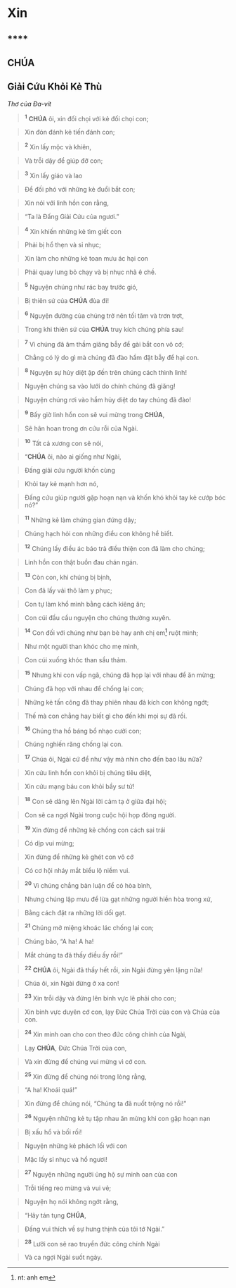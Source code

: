 # Xin

## ****

## CHÚA

## Giải Cứu Khỏi Kẻ Thù
*Thơ của Đa-vít*

> <sup><b>1</b></sup> **CHÚA** ôi, xin đối chọi với kẻ đối chọi con;
>


> Xin đón đánh kẻ tiến đánh con;
>


> <sup><b>2</b></sup> Xin lấy mộc và khiên,
>


> Và trỗi dậy để giúp đỡ con;
>


> <sup><b>3</b></sup> Xin lấy giáo và lao
>


> Để đối phó với những kẻ đuổi bắt con;
>


> Xin nói với linh hồn con rằng,
>


> “Ta là Đấng Giải Cứu của ngươi.”
>


> <sup><b>4</b></sup> Xin khiến những kẻ tìm giết con
>


> Phải bị hổ thẹn và sỉ nhục;
>


> Xin làm cho những kẻ toan mưu ác hại con
>


> Phải quay lưng bỏ chạy và bị nhục nhã ê chề.
>


> <sup><b>5</b></sup> Nguyện chúng như rác bay trước gió,
>


> Bị thiên sứ của **CHÚA** đùa đi!
>


> <sup><b>6</b></sup> Nguyện đường của chúng trở nên tối tăm và trơn trợt,
>


> Trong khi thiên sứ của **CHÚA** truy kích chúng phía sau!
>


> <sup><b>7</b></sup> Vì chúng đã âm thầm giăng bẫy để gài bắt con vô cớ;
>


> Chẳng có lý do gì mà chúng đã đào hầm đặt bẫy để hại con.
>


> <sup><b>8</b></sup> Nguyện sự hủy diệt ập đến trên chúng cách thình lình!
>


> Nguyện chúng sa vào lưới do chính chúng đã giăng!
>


> Nguyện chúng rơi vào hầm hủy diệt do tay chúng đã đào!
>


> <sup><b>9</b></sup> Bấy giờ linh hồn con sẽ vui mừng trong **CHÚA**,
>


> Sẽ hân hoan trong ơn cứu rỗi của Ngài.
>


> <sup><b>10</b></sup> Tất cả xương con sẽ nói,
>


> “**CHÚA** ôi, nào ai giống như Ngài,
>


> Đấng giải cứu người khốn cùng
>


> Khỏi tay kẻ mạnh hơn nó,
>


> Đấng cứu giúp người gặp hoạn nạn và khốn khó khỏi tay kẻ cướp bóc nó?”
>


> <sup><b>11</b></sup> Những kẻ làm chứng gian đứng dậy;
>


> Chúng hạch hỏi con những điều con không hề biết.
>


> <sup><b>12</b></sup> Chúng lấy điều ác báo trả điều thiện con đã làm cho chúng;
>


> Linh hồn con thật buồn đau chán ngán.
>


> <sup><b>13</b></sup> Còn con, khi chúng bị bịnh,
>


> Con đã lấy vải thô làm y phục;
>


> Con tự làm khổ mình bằng cách kiêng ăn;
>


> Con cúi đầu cầu nguyện cho chúng thường xuyên.
>


> <sup><b>14</b></sup> Con đối với chúng như bạn bè hay anh chị em[^1-84beba7f-5cdb-4ed0-8a3e-f09fa8e23cd0] ruột mình;
>


> Như một người than khóc cho mẹ mình,
>


> Con cúi xuống khóc than sầu thảm.
>


> <sup><b>15</b></sup> Nhưng khi con vấp ngã, chúng đã họp lại với nhau để ăn mừng;
>


> Chúng đã họp với nhau để chống lại con;
>


> Những kẻ tấn công đã thay phiên nhau đả kích con không ngớt;
>


> Thế mà con chẳng hay biết gì cho đến khi mọi sự đã rồi.
>


> <sup><b>16</b></sup> Chúng tha hồ báng bổ nhạo cười con;
>


> Chúng nghiến răng chống lại con.
>


> <sup><b>17</b></sup> Chúa ôi, Ngài cứ để như vậy mà nhìn cho đến bao lâu nữa?
>


> Xin cứu linh hồn con khỏi bị chúng tiêu diệt,
>


> Xin cứu mạng báu con khỏi bầy sư tử!
>


> <sup><b>18</b></sup> Con sẽ dâng lên Ngài lời cảm tạ ở giữa đại hội;
>


> Con sẽ ca ngợi Ngài trong cuộc hội họp đông người.
>


> <sup><b>19</b></sup> Xin đừng để những kẻ chống con cách sai trái
>


> Có dịp vui mừng;
>


> Xin đừng để những kẻ ghét con vô cớ
>


> Có cơ hội nháy mắt biểu lộ niềm vui.
>


> <sup><b>20</b></sup> Vì chúng chẳng bàn luận để có hòa bình,
>


> Nhưng chúng lập mưu để lừa gạt những người hiền hòa trong xứ,
>


> Bằng cách đặt ra những lời dối gạt.
>


> <sup><b>21</b></sup> Chúng mở miệng khoác lác chống lại con;
>


> Chúng bảo, “A ha! A ha!
>


> Mắt chúng ta đã thấy điều ấy rồi!”
>


> <sup><b>22</b></sup> **CHÚA** ôi, Ngài đã thấy hết rồi, xin Ngài đừng yên lặng nữa!
>


> Chúa ôi, xin Ngài đừng ở xa con!
>


> <sup><b>23</b></sup> Xin trỗi dậy và đứng lên binh vực lẽ phải cho con;
>


> Xin binh vực duyên cớ con, lạy Đức Chúa Trời của con và Chúa của con.
>


> <sup><b>24</b></sup> Xin minh oan cho con theo đức công chính của Ngài,
>


> Lạy **CHÚA**, Đức Chúa Trời của con,
>


> Và xin đừng để chúng vui mừng vì cớ con.
>


> <sup><b>25</b></sup> Xin đừng để chúng nói trong lòng rằng,
>


> “A ha! Khoái quá!”
>


> Xin đừng để chúng nói, “Chúng ta đã nuốt trộng nó rồi!”
>


> <sup><b>26</b></sup> Nguyện những kẻ tụ tập nhau ăn mừng khi con gặp hoạn nạn
>


> Bị xấu hổ và bối rối!
>


> Nguyện những kẻ phách lối với con
>


> Mặc lấy sỉ nhục và hổ ngươi!
>


> <sup><b>27</b></sup> Nguyện những người ủng hộ sự minh oan của con
>


> Trỗi tiếng reo mừng và vui vẻ;
>


> Nguyện họ nói không ngớt rằng,
>


> “Hãy tán tụng **CHÚA**,
>


> Đấng vui thích về sự hưng thịnh của tôi tớ Ngài.”
>


> <sup><b>28</b></sup> Lưỡi con sẽ rao truyền đức công chính Ngài
>


> Và ca ngợi Ngài suốt ngày.
>

[^1-84beba7f-5cdb-4ed0-8a3e-f09fa8e23cd0]: nt: anh em